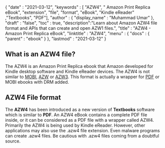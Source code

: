 {
  "date" : "2021-03-12",
  "keywords" : [ "AZW4", " Amazon Print Replica eBook", "extension", "file", "format", "eBook", "Kindle eReader" ,"Textbooks", "PDF"],
  "author" : {
    "display_name" : "Muhammad Umar"
  },
  "draft" : "false",
  "toc" : true,
  "description":"Learn about Amazon AZW4 file format and APIs that can create and open AZW1 files.",
  "title" : "AZW4 - Amazon Print Replica eBook",
  "linktitle" : "AZW4",
  "menu" : {
    "docs" : {
      "parent" : "ebook"
    }
  },
  "lastmod" : "2021-03-12"
}

## What is an AZW4 file?

The AZW4 is an Amazon Print Replica ebook that Amazon developed for Kindle desktop software and Kindle eReader devices. The AZW4 is not similar to [MOBI](/ebook/mobi/), [AZW](/ebook/azw/) or [AZW3](/ebook/azw3/). This format is actually a wrapper for [PDF](/pdf/) or MOBI ebooks with DRM added.

## AZW4 File format

The **AZW4** has been introduced as a new version of **Textbooks** software which is similar to **PDF**. An AZW4 eBook contains a complete PDF file inside, or it can be considered as a PDF file with a wrapper called AZW4. Primarily the AZW4 is being used by Kindle eReader. However, other applications may also use the .azw4 file extension. Even malware programs can create .azw4 files. Be cautious with .azw4 files coming from a doubtful source.

